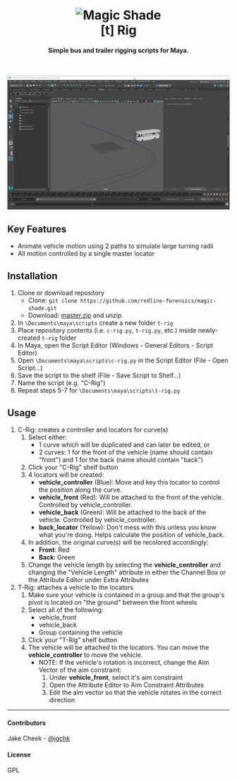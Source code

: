 <h1 align="center">
  <br>
    <img src="https://cdn.rawgit.com/redline-forensics/t-rig/0fc987f4/img/logo.svg" alt="Magic Shade" width="200">
  <br>
    [t] Rig
  <br>
</h1>

<h4 align="center">Simple bus and trailer rigging scripts for Maya.</h4>
<br>

![screenshot](https://raw.githubusercontent.com/redline-forensics/t-rig/master/img/usage.gif)

## Key Features

* Animate vehicle motion using 2 paths to simulate large turning radii
* All motion controlled by a single master locator

## Installation

1. Clone or download repository
   * Clone: ```git clone https://github.com/redline-forensics/magic-shade.git```
   * Download: <a href="https://github.com/redline-forensics/t-rig/archive/master.zip">master.zip</a> and unzip
2. In ```\Documents\maya\scripts``` create a new folder ```t-rig```
3. Place repository contents (i.e. ```c-rig.py```, ```t-rig.py```, etc.) inside newly-created ```t-rig``` folder
4. In Maya, open the Script Editor (Windows - General Editors - Script Editor)
5. Open ```\Documents\maya\scripts\c-rig.py``` in the Script Editor (File - Open Script...)
6. Save the script to the shelf (File - Save Script to Shelf...)
7. Name the script (e.g. "C-Rig")
8. Repeat steps 5-7 for ```\Documents\maya\scripts\t-rig.py```

## Usage

1. C-Rig: creates a controller and locators for curve(s)
   1. Select either:
      * 1 curve which will be duplicated and can later be edited, or
      * 2 curves: 1 for the front of the vehicle (name should contain "front") and 1 for the back (name should contain "back")
   2. Click your "C-Rig" shelf button
   3. 4 locators will be created:
      * <b>vehicle_controller</b> (Blue): Move and key this locator to control the position along the curve.
      * <b>vehicle_front</b> (Red): Will be attached to the front of the vehicle. Controlled by vehicle_controller.
      * <b>vehicle_back</b> (Green): Will be attached to the back of the vehicle. Controlled by vehicle_controller.
      * <b>back_locator</b> (Yellow): Don't mess with this unless you know what you're doing. Helps calculate the position of vehicle_back.
   4. In addition, the original curve(s) will be recolored accordingly:
      * <b>Front</b>: Red
      * <b>Back</b>: Green
   5. Change the vehicle length by selecting the <b>vehicle_controller</b> and changing the "Vehicle Length" attribute in either the Channel Box or the Attribute Editor under Extra Attributes
2. T-Rig: attaches a vehicle to the locators
   1. Make sure your vehicle is contained in a group and that the group's pivot is located on "the ground" between the front wheels
   2. Select all of the following:
      * vehicle_front
      * vehicle_back
      * Group containing the vehicle
   3. Click your "T-Rig" shelf button
   4. The vehicle will be attached to the locators. You can move the <b>vehicle_controller</b> to move the vehicle.
      * NOTE: If the vehicle's rotation is incorrect, change the Aim Vector of the aim constraint:
         1. Under <b>vehicle_front</b>, select it's aim constraint
         2. Open the Attribute Editor to Aim Constraint Attributes
         3. Edit the aim vector so that the vehicle rotates in the correct direction

---


#### Contributors

Jake Cheek - [@jgchk](https://github.com/jgchk)

#### License

GPL
